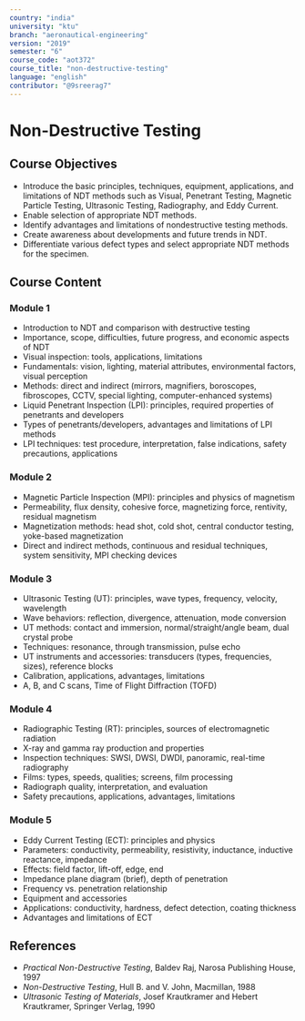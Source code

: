 ```yaml
---
country: "india"
university: "ktu"
branch: "aeronautical-engineering"
version: "2019"
semester: "6"
course_code: "aot372"
course_title: "non-destructive-testing"
language: "english"
contributor: "@9sreerag7"
---
```


# Non-Destructive Testing

## Course Objectives

- Introduce the basic principles, techniques, equipment, applications, and limitations of NDT methods such as Visual, Penetrant Testing, Magnetic Particle Testing, Ultrasonic Testing, Radiography, and Eddy Current.
- Enable selection of appropriate NDT methods.
- Identify advantages and limitations of nondestructive testing methods.
- Create awareness about developments and future trends in NDT.
- Differentiate various defect types and select appropriate NDT methods for the specimen.

## Course Content

### Module 1
- Introduction to NDT and comparison with destructive testing  
- Importance, scope, difficulties, future progress, and economic aspects of NDT  
- Visual inspection: tools, applications, limitations  
- Fundamentals: vision, lighting, material attributes, environmental factors, visual perception  
- Methods: direct and indirect (mirrors, magnifiers, boroscopes, fibroscopes, CCTV, special lighting, computer-enhanced systems)  
- Liquid Penetrant Inspection (LPI): principles, required properties of penetrants and developers  
- Types of penetrants/developers, advantages and limitations of LPI methods  
- LPI techniques: test procedure, interpretation, false indications, safety precautions, applications

### Module 2
- Magnetic Particle Inspection (MPI): principles and physics of magnetism  
- Permeability, flux density, cohesive force, magnetizing force, rentivity, residual magnetism  
- Magnetization methods: head shot, cold shot, central conductor testing, yoke-based magnetization  
- Direct and indirect methods, continuous and residual techniques, system sensitivity, MPI checking devices

### Module 3
- Ultrasonic Testing (UT): principles, wave types, frequency, velocity, wavelength  
- Wave behaviors: reflection, divergence, attenuation, mode conversion  
- UT methods: contact and immersion, normal/straight/angle beam, dual crystal probe  
- Techniques: resonance, through transmission, pulse echo  
- UT instruments and accessories: transducers (types, frequencies, sizes), reference blocks  
- Calibration, applications, advantages, limitations  
- A, B, and C scans, Time of Flight Diffraction (TOFD)

### Module 4
- Radiographic Testing (RT): principles, sources of electromagnetic radiation  
- X-ray and gamma ray production and properties  
- Inspection techniques: SWSI, DWSI, DWDI, panoramic, real-time radiography  
- Films: types, speeds, qualities; screens, film processing  
- Radiograph quality, interpretation, and evaluation  
- Safety precautions, applications, advantages, limitations

### Module 5
- Eddy Current Testing (ECT): principles and physics  
- Parameters: conductivity, permeability, resistivity, inductance, inductive reactance, impedance  
- Effects: field factor, lift-off, edge, end  
- Impedance plane diagram (brief), depth of penetration  
- Frequency vs. penetration relationship  
- Equipment and accessories  
- Applications: conductivity, hardness, defect detection, coating thickness  
- Advantages and limitations of ECT

## References

- *Practical Non-Destructive Testing*, Baldev Raj, Narosa Publishing House, 1997  
- *Non-Destructive Testing*, Hull B. and V. John, Macmillan, 1988  
- *Ultrasonic Testing of Materials*, Josef Krautkramer and Hebert Krautkramer, Springer Verlag, 1990
